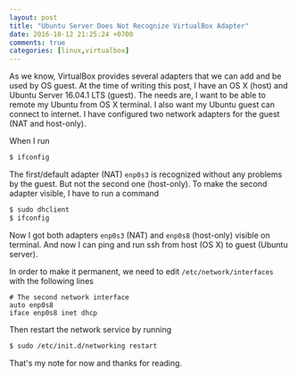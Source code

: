 ```yaml
---
layout: post
title: "Ubuntu Server Does Not Recognize VirtualBox Adapter"
date: 2016-10-12 21:25:24 +0700
comments: true
categories: [linux,virtualbox]
---
```

As we know, VirtualBox provides several adapters that we can add and be used by OS guest.
At the time of writing this post, I have an OS X (host) and Ubuntu Server 16.04.1 LTS (guest). The needs are, I want to be able to remote my Ubuntu from OS X terminal. I also want my Ubuntu guest can connect to internet. I have configured two network adapters for the guest (NAT and host-only).

When I run
``` bash
$ ifconfig
```
The first/default adapter (NAT) <code>enp0s3</code> is recognized without any problems by the guest. But not the second one (host-only). To make the second adapter visible, I have to run  a command

``` bash
$ sudo dhclient
$ ifconfig
```

Now I got both adapters <code>enp0s3</code> (NAT) and <code>enp0s8</code> (host-only) visible on terminal. And now I can ping and run ssh from host (OS X) to guest (Ubuntu server).

In order to make it permanent, we need to edit <code>/etc/network/interfaces</code> with the following lines

```
# The second network interface
auto enp0s8
iface enp0s8 inet dhcp

```
Then restart the network service by running

``` bash
$ sudo /etc/init.d/networking restart
```

That's my note for now and thanks for reading.
